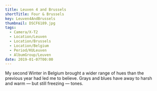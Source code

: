 ```yaml
---
title: Leuven 4 and Brussels
shortTitle: Four & Brussels
key: Leuven4AndBrussels
thumbnail: DSCF6189.jpg
tags:
  - Camera/X-T2
  - Location/Leuven
  - Location/Brussels
  - Location/Belgium
  - Period/KULeuven
  - AlbumGroup/Leuven
date: 2019-01-07T00:00
---
```

My second Winter in Belgium brought a wider range of hues than the previous year had led me to believe. Grays and blues have away to harsh and warm — but still freezing — tones.
